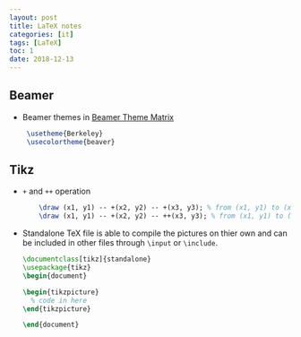 ```yaml
---
layout: post
title: LaTeX notes
categories: [it]
tags: [LaTeX]
toc: 1
date: 2018-12-13
---
```


## Beamer
- Beamer themes in [Beamer Theme Matrix](https://hartwork.org/beamer-theme-matrix/)
   ```latex
    \usetheme{Berkeley}
    \usecolortheme{beaver}
   ```

## Tikz
- `+` and `++` operation
  ```latex
      \draw (x1, y1) -- +(x2, y2) -- +(x3, y3); % from (x1, y1) to (x1+x2, y1+y2) to (x1+x3, y1+y3)
      \draw (x1, y1) -- +(x2, y2) -- ++(x3, y3); % from (x1, y1) to (x1+x2, y1+y2) to (x1+x2+x3, y1+y2+y3)
  ```
- Standalone TeX file is able to compile the pictures on thier own and can be included in other files through `\input` or `\include`.
  ```latex
  \documentclass[tikz]{standalone}
  \usepackage{tikz}
  \begin{document}

  \begin{tikzpicture}
    % code in here
  \end{tikzpicture}

  \end{document}
  ```
